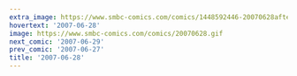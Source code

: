 ```yaml
---
extra_image: https://www.smbc-comics.com/comics/1448592446-20070628after.png
hovertext: '2007-06-28'
image: https://www.smbc-comics.com/comics/20070628.gif
next_comic: '2007-06-29'
prev_comic: '2007-06-27'
title: '2007-06-28'
---
```



